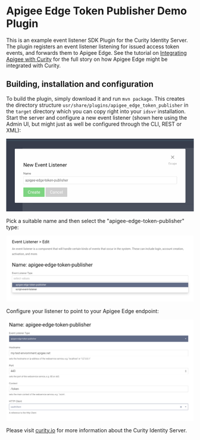 # Apigee Edge Token Publisher Demo Plugin

This is an example event listener SDK Plugin for the Curity Identity Server. The plugin registers an event listener 
listening for issued access token events, and forwards them to Apigee Edge. See the tutorial on 
[Integrating Apigee with Curity](https://developer.curity.io/tutorials/apigee-integration) for the full story on how 
Apigee Edge might be integrated with Curity.

## Building, installation and configuration

To build the plugin, simply download it and run `mvn package`. This creates the directory structure
`usr/share/plugins/apigee_edge_token_publisher` in the `target` directory which you can copy right into your `idsvr`
installation. Start the server and configure a new event listener (shown here using the Admin UI, but might just as well
be configured through the CLI, REST or XML):

![Add new listener](docs/new_listener.png)

Pick a suitable name and then select the "apigee-edge-token-publisher" type:

![Select type](docs/select_type.png)

Configure your listener to point to your Apigee Edge endpoint:

![Configure the listener](docs/configure_listener.png)

Please visit [curity.io](https://curity.io/) for more information about the Curity Identity Server.